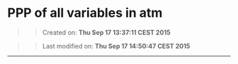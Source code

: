 PPP of all variables in atm
==========
>> Created on: __Thu Sep 17 13:37:11 CEST 2015__ 
 
>> Last modified on: __Thu Sep 17 14:50:47 CEST 2015__ 
 
------ 
 
